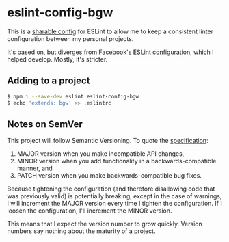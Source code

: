 # eslint-config-bgw

This is a [sharable config][] for ESLint to allow me to keep a consistent linter
configuration between my personal projects.

It's based on, but diverges from [Facebook's ESLint configuration][fbjs], which
I helped develop. Mostly, it's stricter.

[sharable config]: http://eslint.org/docs/developer-guide/shareable-configs
[fbjs]: https://github.com/facebook/fbjs/blob/master/scripts/eslint/.eslintrc

## Adding to a project

```sh
$ npm i --save-dev eslint eslint-config-bgw
$ echo 'extends: bgw' >> .eslintrc
```

## Notes on SemVer

This project will follow Semantic Versioning. To quote the [specification]:

1. MAJOR version when you make incompatible API changes,
2. MINOR version when you add functionality in a backwards-compatible manner,
   and
3. PATCH version when you make backwards-compatible bug fixes.

Because tightening the configuration (and therefore disallowing code that was
previously valid) is potentially breaking, except in the case of warnings, I
will increment the MAJOR version every time I tighten the configuration. If I
loosen the configuration, I'll increment the MINOR version.

This means that I expect the version number to grow quickly. Version numbers say
nothing about the maturity of a project.

[specification]: http://semver.org/

